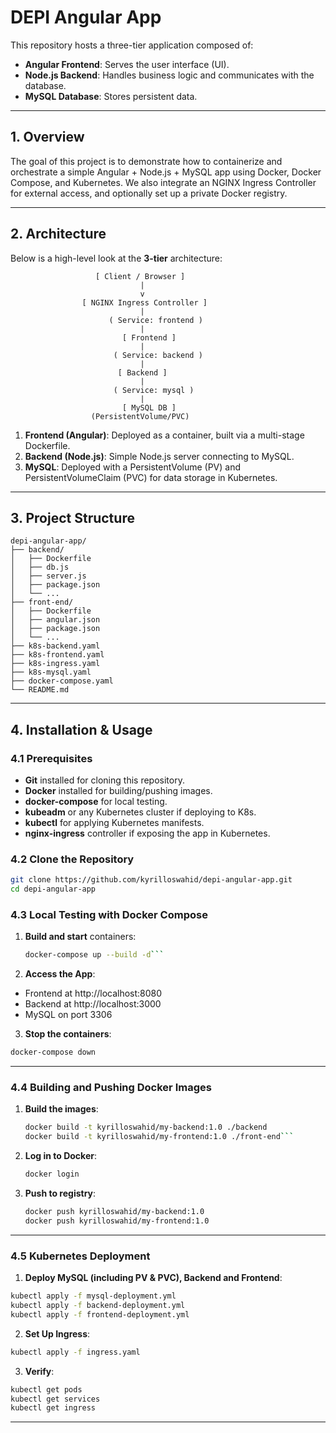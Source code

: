 # DEPI Angular App

This repository hosts a three-tier application composed of:

- **Angular Frontend**: Serves the user interface (UI).  
- **Node.js Backend**: Handles business logic and communicates with the database.  
- **MySQL Database**: Stores persistent data.

---

## 1. Overview

The goal of this project is to demonstrate how to containerize and orchestrate a simple Angular + Node.js + MySQL app using Docker, Docker Compose, and Kubernetes. We also integrate an NGINX Ingress Controller for external access, and optionally set up a private Docker registry.

---

## 2. Architecture

Below is a high-level look at the **3-tier** architecture:


                       [ Client / Browser ]
                                 |
                                 v
                    [ NGINX Ingress Controller ]
                                 |
                          ( Service: frontend )
                                 |
                             [ Frontend ]
                                 |
                           ( Service: backend )
                                 |
                            [ Backend ]
                                 |
                           ( Service: mysql )
                                 |
                             [ MySQL DB ]
                      (PersistentVolume/PVC)


1. **Frontend (Angular)**: Deployed as a container, built via a multi-stage Dockerfile.  
2. **Backend (Node.js)**: Simple Node.js server connecting to MySQL.  
3. **MySQL**: Deployed with a PersistentVolume (PV) and PersistentVolumeClaim (PVC) for data storage in Kubernetes.

---

## 3. Project Structure

```plaintext
depi-angular-app/
├── backend/
│   ├── Dockerfile
│   ├── db.js
│   ├── server.js
│   ├── package.json
│   └── ...
├── front-end/
│   ├── Dockerfile
│   ├── angular.json
│   ├── package.json
│   └── ...
├── k8s-backend.yaml
├── k8s-frontend.yaml
├── k8s-ingress.yaml
├── k8s-mysql.yaml
├── docker-compose.yaml
└── README.md
```

---

## 4. Installation & Usage

### 4.1 Prerequisites
- **Git** installed for cloning this repository.  
- **Docker** installed for building/pushing images.  
- **docker-compose** for local testing.  
- **kubeadm** or any Kubernetes cluster if deploying to K8s.  
- **kubectl** for applying Kubernetes manifests.  
- **nginx-ingress** controller if exposing the app in Kubernetes.

### 4.2 Clone the Repository
```bash
git clone https://github.com/kyrilloswahid/depi-angular-app.git
cd depi-angular-app
```

### 4.3 Local Testing with Docker Compose

1. **Build and start** containers:
   ```bash
   docker-compose up --build -d```

2. **Access the App**:
  - Frontend at http://localhost:8080
  - Backend at http://localhost:3000
  - MySQL on port 3306

3. **Stop the containers**:
  ```bash
  docker-compose down
  ```

---

### 4.4 Building and Pushing Docker Images

1. **Build the images**:
   ```bash
   docker build -t kyrilloswahid/my-backend:1.0 ./backend
   docker build -t kyrilloswahid/my-frontend:1.0 ./front-end```

2.  **Log in to Docker**:
     ```bash
     docker login
     ```

3. **Push to registry**:
    ```bash
    docker push kyrilloswahid/my-backend:1.0
    docker push kyrilloswahid/my-frontend:1.0
    ```

---

### 4.5 Kubernetes Deployment

1. **Deploy MySQL (including PV & PVC), Backend and Frontend**:
```bash
kubectl apply -f mysql-deployment.yml
kubectl apply -f backend-deployment.yml
kubectl apply -f frontend-deployment.yml
```
2. **Set Up Ingress**:
```bash
kubectl apply -f ingress.yaml
```
3. **Verify**:
```bash
kubectl get pods
kubectl get services
kubectl get ingress
```
---
